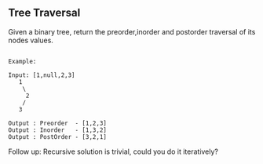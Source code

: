 ## Tree Traversal

Given a binary tree, return the preorder,inorder and postorder traversal of its nodes values.
<pre><code>
Example:

Input: [1,null,2,3]
   1
    \
     2
    /
   3

Output : Preorder  - [1,2,3]
Output : Inorder   - [1,3,2]
Output : PostOrder - [3,2,1]
</code></pre>
Follow up: Recursive solution is trivial, could you do it iteratively?
